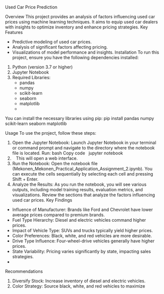 Used Car Price Prediction

Overview
This project provides an analysis of factors influencing used car prices using machine learning techniques. It aims to equip used car dealers with insights to optimize inventory and enhance pricing strategies.
Key Features
* Predictive modeling of used car prices.
* Analysis of significant factors affecting pricing.
* Visualizations of model performance and insights.
Installation
To run this project, ensure you have the following dependencies installed:
1. Python (version 3.7 or higher)
2. Jupyter Notebook
3. Required Libraries:
    * pandas
    * numpy
    * scikit-learn
    * seaborn
    * matplotlib
    * 
You can install the necessary libraries using pip:
pip install pandas numpy scikit-learn seaborn matplotlib

Usage
To use the project, follow these steps:
1. Open the Jupyter Notebook: Launch Jupyter Notebook in your terminal or command prompt and navigate to the directory where the notebook file is located. Run: bash Copy code   jupyter notebook
2.    This will open a web interface.
3. Run the Notebook: Open the notebook file (Mekonen_Mekonen_Practical_Application_Assignment_2.ipynb). You can execute the cells sequentially by selecting each cell and pressing Shift + Enter.
4. Analyze the Results: As you run the notebook, you will see various outputs, including model training results, evaluation metrics, and visualizations. Review the sections that analyze the factors influencing used car prices.
Key Findings
* Influence of Manufacturer: Brands like Ford and Chevrolet have lower average prices compared to premium brands.
* Fuel Type Hierarchy: Diesel and electric vehicles command higher prices.
* Impact of Vehicle Type: SUVs and trucks typically yield higher prices.
* Color Preferences: Black, white, and red vehicles are more desirable.
* Drive Type Influence: Four-wheel-drive vehicles generally have higher prices.
* State Variability: Pricing varies significantly by state, impacting sales strategies.
* 
Recommendations
1. Diversify Stock: Increase inventory of diesel and electric vehicles.
2. Color Strategy: Source black, white, and red vehicles to maximize 
